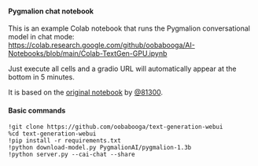 #### Pygmalion chat notebook

This is an example Colab notebook that runs the Pygmalion conversational model in chat mode: https://colab.research.google.com/github/oobabooga/AI-Notebooks/blob/main/Colab-TextGen-GPU.ipynb

Just execute all cells and a gradio URL will automatically appear at the bottom in 5 minutes.

It is based on the [original notebook](https://colab.research.google.com/github/81300/AI-Notebooks/blob/main/Colab-TextGen-GPU.ipynb) by [@81300](https://github.com/81300/AI-Notebooks).

#### Basic commands

    !git clone https://github.com/oobabooga/text-generation-webui
    %cd text-generation-webui
    !pip install -r requirements.txt
    !python download-model.py PygmalionAI/pygmalion-1.3b
    !python server.py --cai-chat --share 